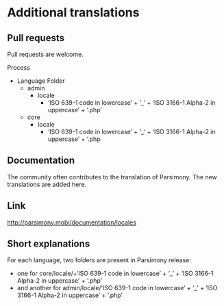 
Additional translations
============

## Pull requests
Pull requests are welcome.

Process

- Language Folder
    - admin
        - locale
            -  ‘ISO 639-1 code in lowercase’ + ‘_’ + ‘ISO 3166-1   Alpha-2 in uppercase’ + ‘.php’ 
    - core
        - locale
            -  ‘ISO 639-1 code in lowercase’ + ‘_’ + ‘ISO 3166-1   Alpha-2 in uppercase’ + ‘.php


## Documentation

The community often contributes to the translation of Parsimony. The new translations are added here.

## Link

http://parsimony.mobi/documentation/locales

## Short explanations

For each language, two folders are present in Parsimony release: 
- one for core/locale/+‘ISO 639-1 code in lowercase’ + ‘_’ + ‘ISO 3166-1   Alpha-2 in uppercase’ + ‘.php’ 
- and another for admin/locale/‘ISO 639-1 code in lowercase’ + ‘_’ + ‘ISO 3166-1   Alpha-2 in uppercase’ + ‘.php’ 

